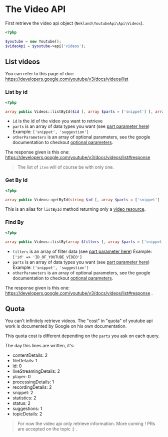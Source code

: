 The Video API
=============

First retrieve the video api object (`Nekland\YoutubeApi\Api\Videos`).

```php
<?php

$youtube = new Youtube();
$videoApi = $youtube->api('videos');
```

List videos
-----------

You can refer to this page of doc: https://developers.google.com/youtube/v3/docs/videos/list

### List by id

```php
<?php

array public Videos::listById($id [, array $parts = ['snippet'] [, array $otherParameters= [] ]])
```

* `id` is the id of the video you want to retrieve
* `parts` is an array of data types you want (see [part parameter here](https://developers.google.com/youtube/v3/docs/videos/list))
  Example: `['snippet', 'suggestion']`
* `otherParameters` is an array of optional parameters, see the google documentation to checkout [optional parameters](https://developers.google.com/youtube/v3/docs/videos/list).

The response given is this one: https://developers.google.com/youtube/v3/docs/videos/list#response

> The list of `item` will of course be with only one.

### Get By Id

```php
<?php

array public Videos::getById(string $id [, array $parts = ['snippet'] [, array $otherParameters = [] ]])
```

This is an alias for `listById` method returning only a [video resource](https://developers.google.com/youtube/v3/docs/videos#resource).

### Find By

```php
<?php

array public Videos::listBy(array $filters [, array $parts = ['snippet'] [, array $otherParameters = [] ]])
```

* `filters` is an array of filter data (see [part parameter here](https://developers.google.com/youtube/v3/docs/videos/list))
  Example: `['id' => 'ID_OF_YOUTUBE_VIDEO']`
* `parts` is an array of data types you want (see [part parameter here](https://developers.google.com/youtube/v3/docs/videos/list))
  Example: `['snippet', 'suggestion']`
* `otherParameters` is an array of optional parameters, see the google documentation to checkout [optional parameters](https://developers.google.com/youtube/v3/docs/videos/list).


The response given is this one: https://developers.google.com/youtube/v3/docs/videos/list#response .

Quota
-----

You can't infinitely retrieve videos. The "cost" in "quota" of youtube api work is documented by Google on his own documentation.

This quota cost is different depending on the `parts` you ask on each query.

The day this lines are written, it's:

* contentDetails: 2
* fileDetails: 1
* id: 0
* liveStreamingDetails: 2
* player: 0
* processingDetails: 1
* recordingDetails: 2
* snippet: 2
* statistics: 2
* status: 2
* suggestions: 1
* topicDetails: 2

> For now the video api only retrieve information. More coming ! PRs are accepted on the topic :) .
